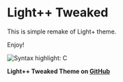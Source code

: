 # Light++ Tweaked

This is simple remake of Light+ theme.

Enjoy!

![Syntax highlight: C](https://raw.githubusercontent.com/Iipal/vscode_mylight_theme/master/screen.jpg)

**Light++ Tweaked Theme on [GitHub](https://github.com/Iipal/vscode_mylight_theme)**